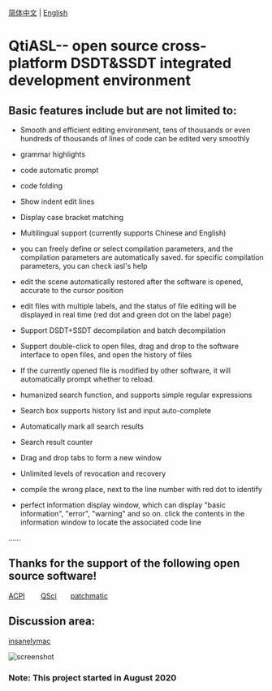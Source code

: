 [简体中文](https://github.com/ic005k/QtiASL/blob/master/READMe-cn.md) | [English](https://github.com/ic005k/QtiASL/blob/master/README.md)

# QtiASL-- open source cross-platform DSDT&SSDT integrated development environment

## Basic features include but are not limited to:

* Smooth and efficient editing environment, tens of thousands or even hundreds of thousands of lines of code can be edited very smoothly

* grammar highlights

* code automatic prompt

* code folding

* Show indent edit lines

* Display case bracket matching

* Multilingual support (currently supports Chinese and English)

* you can freely define or select compilation parameters, and the compilation parameters are automatically saved. for specific compilation parameters, you can check iasl's help

* edit the scene automatically restored after the software is opened, accurate to the cursor position

* edit files with multiple labels, and the status of file editing will be displayed in real time (red dot and green dot on the label page)

* Support DSDT+SSDT decompilation and batch decompilation

* Support double-click to open files, drag and drop to the software interface to open files, and open the history of files

* If the currently opened file is modified by other software, it will automatically prompt whether to reload.

* humanized search function, and supports simple regular expressions

* Search box supports history list and input auto-complete

* Automatically mark all search results

* Search result counter

* Drag and drop tabs to form a new window

* Unlimited levels of revocation and recovery

* compile the wrong place, next to the line number with red dot to identify

* perfect information display window, which can display "basic information", "error", "warning" and so on. click the contents in the information window to locate the associated code line

......

## Thanks for the support of the following open source software!

[ACPI](https://acpica.org/source)&nbsp; &nbsp; &nbsp; &nbsp; [QSci](https://riverbankcomputing.com/software/qscintilla/download) &nbsp; &nbsp; &nbsp; [patchmatic](https://github.com/RehabMan/OS-X-MaciASL-patchmatic)

## Discussion area:

[insanelymac](https://www.insanelymac.com/forum/topic/344860-open-source-cross-platform-dsdtssdt-analysis-editor/)

![screenshot](https://github.com/ic005k/qtiasl/blob/master/qtiasl.png)

### Note: This project started in August 2020
